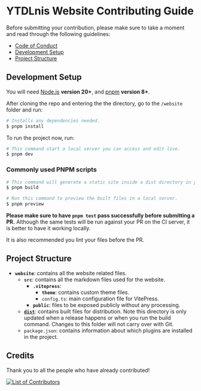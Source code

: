 # YTDLnis Website Contributing Guide

Before submitting your contribution, please make sure to take a moment and read through the following guidelines:

- [Code of Conduct](../CODE_OF_CONDUCT.md)
- [Development Setup](#development-setup)
- [Project Structure](#project-structure)

## Development Setup

You will need [Node.js](http://nodejs.org) **version 20+**, and [pnpm](https://pnpm.io/installation) **version 8+**.

After cloning the repo and entering the the directory, go to the `/website` folder and run:

``` bash
# Installs any dependencies needed.
$ pnpm install
```

To run the project now, run:

``` bash
# This command start a local server you can access and edit live.
$ pnpm dev
```

### Commonly used PNPM scripts

``` bash
# This command will generate a static site inside a dist directory in your project.
$ pnpm build

# Run this command to preview the built files in a local server.
$ pnpm preview
```

 **Please make sure to have `pnpm test` pass successfully before submitting a PR.** Although the same tests will be run against your PR on the CI server, it is better to have it working locally.

It is also recommended you lint your files before the PR.

## Project Structure

- **`website`**: contains all the website related files.
  - **`src`**: contains all the markdown files used for the website.
    - **`.vitepress`**:
      - **`theme`**: contains custom theme files.
      - `config.ts`: main configuration file for VitePress.
    - **`public`**: files to be exposed publicly without any processing.
  - **[`dist`](https://vitepress.dev/guide/deploy)**: contains built files for distribution.
    Note this directory is only updated when a release happens or when you run the build command.
    Changes to this folder will not carry over with Git.
  - `package.json`: contains information about which plugins are installed in the project.

## Credits

Thank you to all the people who have already contributed!

[![List of Contributors](https://contrib.rocks/image?repo=deniscerri/ytdlnis_website 'List of Contributors')](https://github.com/deniscerri/ytdlnis_website/graphs/contributors)

